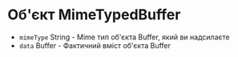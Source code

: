 # Об'єкт MimeTypedBuffer

* `mimeType` String - Mime тип об'єкта Buffer, який ви надсилаєте
* `data` Buffer - Фактичний вміст об'єкта Buffer
